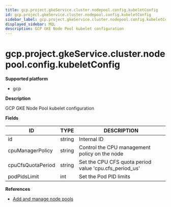 ```yaml
---
title: gcp.project.gkeService.cluster.nodepool.config.kubeletConfig
id: gcp.project.gkeService.cluster.nodepool.config.kubeletConfig
sidebar_label: gcp.project.gkeService.cluster.nodepool.config.kubeletConfig
displayed_sidebar: MQL
description: GCP GKE Node Pool kubelet configuration
---
```


# gcp.project.gkeService.cluster.nodepool.config.kubeletConfig

**Supported platform**

- gcp

**Description**

GCP GKE Node Pool kubelet configuration

**Fields**

| ID                | TYPE   | DESCRIPTION                                            |
| ----------------- | ------ | ------------------------------------------------------ |
| id                | string | Internal ID                                            |
| cpuManagerPolicy  | string | Control the CPU management policy on the node          |
| cpuCfsQuotaPeriod | string | Set the CPU CFS quota period value 'cpu.cfs_period_us' |
| podPidsLimit      | int    | Set the Pod PID limits                                 |

**References**

- [Add and manage node pools](https://cloud.google.com/kubernetes-engine/docs/how-to/node-pools)

